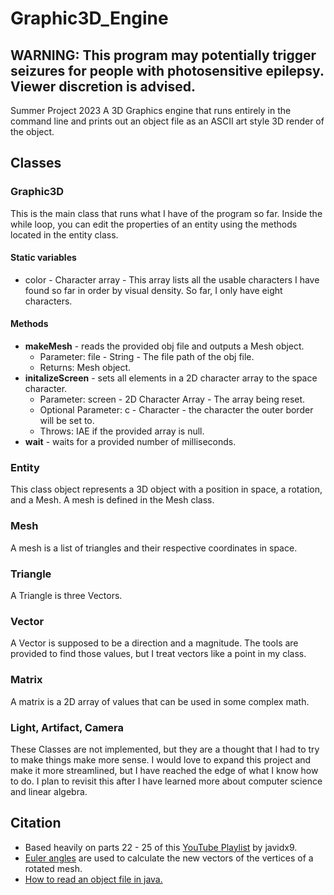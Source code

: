 # Graphic3D_Engine
## WARNING: This program may potentially trigger seizures for people with photosensitive epilepsy. Viewer discretion is advised.
Summer Project 2023 A 3D Graphics engine that runs entirely in the command line and prints out an object file as an ASCII art style 3D render of the object.

## Classes
### Graphic3D
This is the main class that runs what I have of the program so far.
Inside the while loop, you can edit the properties of an entity using the methods located in the entity class.
#### Static variables
* color - Character array - This array lists all the usable characters I have found so far in order by visual density. So far, I only have eight characters.
#### Methods
* **makeMesh** - reads the provided obj file and outputs a Mesh object.
  * Parameter: file - String - The file path of the obj file.
  * Returns: Mesh object.
* **initalizeScreen** - sets all elements in a 2D character array to the space character.
  * Parameter: screen - 2D Character Array - The array being reset.
  * Optional Parameter: c - Character - the character the outer border will be set to.
  * Throws: IAE if the provided array is null.
* **wait** - waits for a provided number of milliseconds.
  
### Entity
This class object represents a 3D object with a position in space, a rotation, and a Mesh. A mesh is defined in the Mesh class. 
  
### Mesh
A mesh is a list of triangles and their respective coordinates in space.
  
### Triangle
A Triangle is three Vectors.
  
### Vector
A Vector is supposed to be a direction and a magnitude. The tools are provided to find those values, but I treat vectors like a point in my class.
  
### Matrix
A matrix is a 2D array of values that can be used in some complex math.
  
### Light, Artifact, Camera
These Classes are not implemented, but they are a thought that I had to try to make things make more sense. I would love to expand this project and make it more streamlined, but I have reached the edge of what I know how to do. I plan to revisit this after I have learned more about computer science and linear algebra.
  
## Citation
* Based heavily on parts 22 - 25 of this [YouTube Playlist](https://www.youtube.com/playlist?list=PLrOv9FMX8xJE8NgepZR1etrsU63fDDGxO) by javidx9.
* [Euler angles](https://en.wikipedia.org/wiki/Euler_angles) are used to calculate the new vectors of the vertices of a rotated mesh.
* [How to read an object file in java.](https://examples.javacodegeeks.com/java-development/core-java/io/file/how-to-read-an-object-from-file-in-java/)
